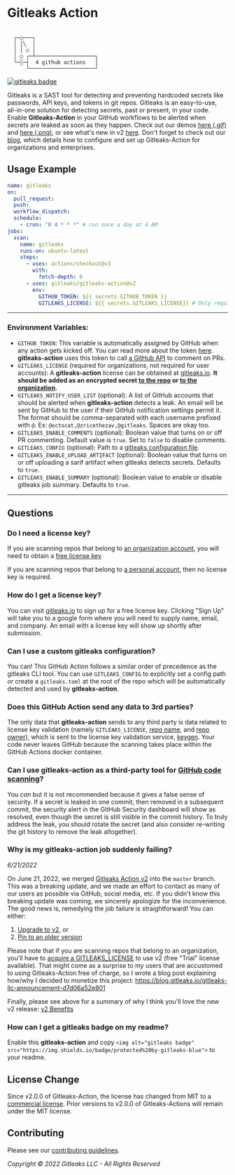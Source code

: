 # Gitleaks Action

```

  ┌─○───┐
  │ │╲  │
  │ │ ○ │
  │ ○ ┌─┴───────────────────┐
  └─░─┤  4 github actions   │
      └─────────────────────┘

```

<p align="left">
    <a href="https://github.com/zricethezav/gitleaks-action">
        <img alt="gitleaks badge" src="https://img.shields.io/badge/protected%20by-gitleaks-blue">
    </a>
</p>

Gitleaks is a SAST tool for detecting and preventing hardcoded secrets like passwords, API keys, and tokens in git repos. Gitleaks is an easy-to-use, all-in-one solution for detecting secrets, past or present, in your code. Enable **Gitleaks-Action** in your GitHub workflows to be alerted when secrets are leaked as soon as they happen. Check out our demos [here (.gif)](https://user-images.githubusercontent.com/15034943/178513034-de5a1906-b71d-454a-a792-47b7ac0e21e6.gif) and [here (.png)](https://user-images.githubusercontent.com/15034943/193462170-7314a63b-1c37-4c9e-ac93-33d6d3fc561a.png), or see what's new in v2 [here](v2.md). Don't forget to check out our [blog](https://blog.gitleaks.io), which details how to configure and set up Gitleaks-Action for organizations and enterprises.

## Usage Example

```yml
name: gitleaks
on:
  pull_request:
  push:
  workflow_dispatch:
  schedule:
    - cron: "0 4 * * *" # run once a day at 4 AM
jobs:
  scan:
    name: gitleaks
    runs-on: ubuntu-latest
    steps:
      - uses: actions/checkout@v3
        with:
          fetch-depth: 0
      - uses: gitleaks/gitleaks-action@v2
        env:
          GITHUB_TOKEN: ${{ secrets.GITHUB_TOKEN }}
          GITLEAKS_LICENSE: ${{ secrets.GITLEAKS_LICENSE}} # Only required for Organizations, not personal accounts.
```


---
### Environment Variables:

- `GITHUB_TOKEN`: This variable is automatically assigned by GitHub when any action gets kicked off. You can read more about the token [here](https://docs.github.com/en/actions/security-guides/automatic-token-authentication#about-the-github_token-secret).
  **gitleaks-action** uses this token to call [a GitHub API](https://octokit.github.io/rest.js/v18#pulls-create-review-comment) to comment on PRs.
- `GITLEAKS_LICENSE` (required for organizations, not required for user accounts): A **gitleaks-action** license can be obtained at [gitleaks.io](https://gitleaks.io/products.html). **It should be added as an encrypted secret [to the repo](https://docs.github.com/en/actions/security-guides/encrypted-secrets#creating-encrypted-secrets-for-a-repository) or [to the organization](https://docs.github.com/en/actions/security-guides/encrypted-secrets#creating-encrypted-secrets-for-an-organization).**
- `GITLEAKS_NOTIFY_USER_LIST` (optional): A list of GitHub accounts that should be alerted when **gitleaks-action** detects a leak. An email will be sent by GitHub to the user if their GitHub notification settings permit it. The format should be comma-separated with each username prefixed with `@`. Ex: `@octocat,@zricethezav,@gitleaks`. Spaces are okay too.
- `GITLEAKS_ENABLE_COMMENTS` (optional): Boolean value that turns on or off PR commenting. Default value is `true`.
  Set to `false` to disable comments.
- `GITLEAKS_CONFIG` (optional): Path to a [gitleaks configuration file](https://github.com/zricethezav/gitleaks#configuration).
- `GITLEAKS_ENABLE_UPLOAD_ARTIFACT` (optional): Boolean value that turns on or off uploading a sarif artifact when gitleaks detects secrets. Defaults to `true`.
- `GITLEAKS_ENABLE_SUMMARY` (optional): Boolean value to enable or disable gitleaks job summary. Defaults to `true`.
---

## Questions

### Do I need a license key?
If you are scanning repos that belong to [an organization account](https://docs.github.com/en/organizations/collaborating-with-groups-in-organizations/about-organizations), you will need to obtain a [free license key](https://gitleaks.io/products.html)

If you are scanning repos that belong to [a personal account](https://docs.github.com/en/get-started/learning-about-github/types-of-github-accounts#personal-accounts), then no license key is required.

### How do I get a license key?

You can visit [gitleaks.io](https://gitleaks.io/products.html) to sign up for a
free license key. Clicking "Sign Up" will take you to a google form where you will need to supply name, email, and company. An email with a license key will show up shortly after submission.

### Can I use a custom gitleaks configuration?

You can! This GitHub Action follows a similar order of precedence
as the gitleaks CLI tool. You can use `GITLEAKS_CONFIG` to explicitly set a
config path _or_ create a `gitleaks.toml` at the root of the repo which will be
automatically detected and used by **gitleaks-action**.

### Does this GitHub Action send any data to 3rd parties?

The only data that **gitleaks-action** sends to any third party is data related to license key validation (namely `GITLEAKS_LICENSE`, [repo name](https://github.com/zricethezav/gitleaks-action/blob/v2/src/keygen.js#L76), and [repo owner](https://github.com/zricethezav/gitleaks-action/blob/v2/src/keygen.js#L18)), which is sent to the license key validation service, [keygen](https://keygen.sh). Your code never leaves GitHub because the scanning takes place within the GitHub Actions docker container.

### Can I use **gitleaks-action** as a third-party tool for [GitHub code scanning](https://docs.github.com/en/code-security/code-scanning/automatically-scanning-your-code-for-vulnerabilities-and-errors/setting-up-code-scanning-for-a-repository)?

You _can_ but it is not recommended because it gives a false sense of security. If a secret is leaked in one commit, then removed in a subsequent commit,
the security alert in the GitHub Security dashboard will show as resolved, even though the secret is still visible in the commit history. To truly address the leak,
you should rotate the secret (and also consider re-writing the git history to remove the leak altogether).

### Why is my gitleaks-action job suddenly failing?
_6/21/2022_

On June 21, 2022, we merged [Gitleaks Action v2](https://github.com/gitleaks/gitleaks-action/releases/tag/v2.0.0) into the `master` branch. This was a breaking update, and we made an effort to contact as many of our users as possible via GitHub, social media, etc. If you didn't know this breaking update was coming, we sincerely apologize for the inconvenience. The good news is, remedying the job failure is straightforward! You can either:
1. [Upgrade to v2](v2.md#how-to-upgrade-to-v2), or
1. [Pin to an older version](v2.md#how-to-pin-to-v160)

Please note that if you are scanning repos that belong to an organization, you'll have to [acquire a GITLEAKS_LICENSE](https://github.com/gitleaks/gitleaks-action#environment-variables) to use v2 (free "Trial" license available). That might come as a surprise to my users that are accustomed to using Gitleaks-Action free of charge, so I wrote a blog post explaining how/why I decided to monetize this project: https://blog.gitleaks.io/gitleaks-llc-announcement-d7d06a52e801

Finally, please see above for a summary of why I think you'll love the new v2 release: [v2 Benefits](v2.md#v2-benefits)

### How can I get a gitleaks badge on my readme?

Enable this **gitleaks-action** and copy
`<img alt="gitleaks badge" src="https://img.shields.io/badge/protected%20by-gitleaks-blue">` to your readme.

## License Change
Since v2.0.0 of Gitleaks-Action, the license has changed from MIT to a [commercial license](https://github.com/zricethezav/gitleaks-action/blob/v2/COMMERCIAL-LICENSE.txt). Prior versions to v2.0.0 of Gitleaks-Actions will remain under the MIT license.

## Contributing
Please see our [contributing guidelines](CONTRIBUTING.md).

_Copyright © 2022 Gitleaks LLC - All Rights Reserved_
